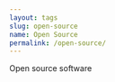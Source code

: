 ```yaml
---
layout: tags
slug: open-source
name: Open Source
permalink: /open-source/
---
```


Open source software

